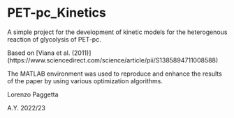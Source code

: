 # PET-pc_Kinetics

<p>A simple project for the development of kinetic models for the heterogenous reaction of glycolysis of PET-pc. <br>

<p>Based on  [Viana et al. (2011)](https://www.sciencedirect.com/science/article/pii/S1385894711008588) <br>
<p> The MATLAB environment was used to reproduce and enhance the results of the paper by using various optimization algorithms. <br>

<p>Lorenzo Paggetta <pr>
<p> A.Y. 2022/23 <pr>
